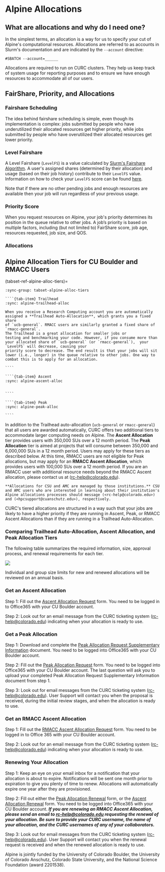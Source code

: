 # Alpine Allocations

## What are allocations and why do I need one?

In the simplest terms, an allocation is a way for us to specify your cut 
of Alpine's computational resources. Allocations are referred to as 
accounts in Slurm's documentation and are indicated by the `--account` 
directive:

```
#SBATCH --account=______
```

Allocations are required to run on CURC clusters. They help us keep track 
of system usage for reporting purposes and to ensure we have enough 
resources to accommodate all of our users.  

## FairShare, Priority, and Allocations

### Fairshare Scheduling
The idea behind fairshare scheduling is simple, even though its
implementation is complex: jobs submitted by people who have underutilized
their allocated resources get higher priority, while jobs submitted by
people who have overutilized their allocated resources get lower priority.

### Level Fairshare
A Level Fairshare (`LevelFS`) is a value calculated by [Slurm's Fairshare 
Algorithm](https://slurm.schedmd.com/fair_tree.html). A user's 
assigned shares (determined by their allocation) and usage (based on their 
job history) contribute to their `LevelFS` value. Information on how to 
check your `LevelFS` score can be found 
[here](../../getting_started/faq.md#how-can-i-see-my-current-fairshare-priority).

Note that if there are no other pending jobs and enough resources are 
available then your job will run regardless of your previous usage.

### Priority Score
When you request resources on Alpine, your job's priority determines its 
position in the queue relative to other jobs. A job’s priority is based on 
multiple factors, including (but not limited to) FairShare score, job age, 
resources requested, job size, and QOS. 

### Allocations


## Alpine Allocation Tiers for CU Boulder and RMACC Users

(tabset-ref-alpine-alloc-tiers)=
`````{tab-set}
:sync-group: tabset-alpine-alloc-tiers

````{tab-item} Trailhead
:sync: alpine-trailhead-alloc

When you receive a Research Computing account you are automatically 
assigned a **Trailhead Auto-Allocation**, which grants you a fixed share 
of `ucb-general`. RMACC users are similarly granted a fixed share of `rmacc-general`. 
The Trailhead is a great allocation for smaller jobs or 
testing and benchmarking your code. However, if you consume more than your allocated share of `ucb-general` (or `rmacc-general`),  your `LevelFS` will decrease, causing your 
priority score to decrease. The end result is that your jobs will sit 
lower (i.e., longer) in the queue relative to other jobs. One way to 
combat this is to apply for an allocation.

````

````{tab-item} Ascent
:sync: alpine-ascent-alloc


````

````{tab-item} Peak
:sync: alpine-peak-alloc

````

`````

In addition to the Trailhead auto-allocation (`ucb-general` or `rmacc-general`) that all users are awarded automatically, CURC offers two 
additional tiers to accommodate larger computing needs on Alpine. The **Ascent Allocation** tier provides users 
with 350,000 SUs over a 12 month period. The **Peak Allocation** tier is 
aimed at projects that will consume between 350,000 and 6,000,000 SUs in a 
12 month period. Users may apply for these tiers as described below.
At this time, RMACC users are not eligible for Peak allocations, but may apply for an **RMACC Ascent Allocation**, which provides users with 100,000 SUs over a 12 month period. If you are an RMACC user with additional resource needs beyond the RMACC Ascent allocation, please contact us at (<rc-help@colorado.edu>).

```{note}
**Allocations for CSU and AMC are managed by those institutions.** CSU and AMC users who are interested in learning about their institution's Alpine allocations processes should message (<rc-help@colorado.edu>) and (<hpcsupport@cuanschutz.edu>), respectively.
```

CURC's tiered allocations are structured in a way such that your jobs are 
likely to have a higher priority if they are running in Ascent, Peak, or RMACC Ascent 
Allocations than if they are running in a Trailhead 
Auto-Allocation.

### Comparing Trailhead Auto-Allocation, Ascent Allocation, and Peak Allocation Tiers

The following table summarizes the required information, size, approval 
process, and renewal requirements for each tier.

![](images/alpine-allocation-tiers-chart.png)

Individual and group size limits for new and renewed allocations will be 
reviewed on an annual basis.

### Get an Ascent Allocation 

Step 1: Fill out the [Ascent Allocation 
Request](https://forms.office.com/r/eAA15b8Gsg) form. You need to be 
logged in to Office365 with your CU Boulder account.

Step 2: Look out for an email message from the CURC ticketing system (<rc-help@colorado.edu>) indicating when your allocation is ready to use.

### Get a Peak Allocation 

Step 1: Download and complete the [Peak Allocation Request Supplementary 
Information](https://o365coloradoedu.sharepoint.com/:x:/s/RC-Team/EajdPBAejjpDru7kvEEA29QBI8CoO8lj7-kUjotBIIusEg?e=geLBBP) 
document. You need to be logged into Office365 with your CU Boulder 
account.

Step 2: Fill out the [Peak Allocation 
Request](https://forms.office.com/r/5VtLpiCh01) form. You need to be 
logged into Office365 with your CU Boulder account.
The last question will ask you to upload your completed Peak Allocation 
Request Supplementary Information document from step 1. 

Step 3: Look out for email messages from the CURC ticketing system (<rc-help@colorado.edu>). User Support will contact you when the proposal 
is received, during the initial 
review stages, and when the allocation is ready to use.

### Get an RMACC Ascent Allocation

Step 1: Fill out the [RMACC Ascent Allocation 
Request](https://forms.office.com/Pages/ResponsePage.aspx?id=G4vtPQ0HKUaC5MCwGfRgVxVuc407_5dMhLp4SuO1aoJUODlNNThXTTRUNklTQk02TlFKV1gxUUZTWCQlQCN0PWcu) form. You need to be 
logged in to Office 365 with your CU Boulder account.

Step 2: Look out for an email message from the CURC ticketing system (<rc-help@colorado.edu>) indicating when your allocation is ready to use.

### Renewing Your Allocation

Step 1: Keep an eye on your email inbox for a notification that your allocation is about to expire. Notifications will be sent one month prior to expiration to give you plenty of time to renew. Allocations will automatically expire one year after they are provisioned. 

Step 2: Fill out either the [Peak Allocation Renewal](https://forms.office.com/r/wimT1SCsWz) form, or the [Ascent Allocation Renewal](https://forms.office.com/r/1ymj7gxQF3) form. You need to be logged into Office365 with your CU Boulder account. ***If you are renewing an RMACC Ascent Allocation, please send an email to <rc-help@colorado.edu> requesting the renewal of your allocation. Be sure to provide your CURC username, the name of your allocation, and the CURC usernames of any of your collaborators.***

Step 3: Look out for email messages from the CURC ticketing system (<rc-help@colorado.edu>). User Support will contact you when the renewal request is received and when the renewed allocation is ready to use.

Alpine is jointly funded by the University of Colorado Boulder, the University of Colorado Anschutz, Colorado State University, and the 
National Science Foundation (award 2201538).
